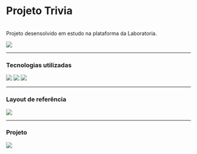# Projeto Trivia

<br>Projeto desensolvido em estudo na plataforma da Laboratoria.</br>

<a href="https://www.laboratoria.la/br" target="_blank"><img src="https://i.imgur.com/Axvmygz.png"></a>
<hr>

### Tecnologias utilizadas 
<img src="https://img.shields.io/badge/HTML5-E34F26?style=for-the-badge&logo=html5&logoColor=white"> <img src="https://img.shields.io/badge/CSS3-1572B6?style=for-the-badge&logo=css3&logoColor=white"> <img src="https://img.shields.io/badge/JavaScript-F7DF1E?style=for-the-badge&logo=javascript&logoColor=black">
<hr>

### Layout de referência
<img src="https://i.imgur.com/0qaEPJt.png">
<hr>

### Projeto
<a href="https://quiz--beatriizoliveri.repl.co/" target="_blank"><img src="https://i.imgur.com/E9UCpEs.png"></a>
